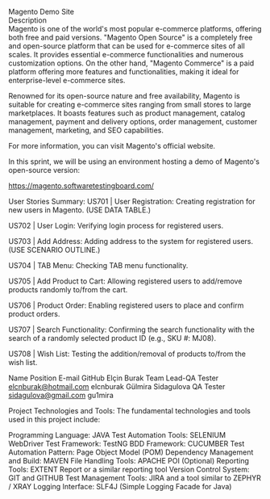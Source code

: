Magento Demo Site <br>
Description<br>
Magento is one of the world's most popular e-commerce platforms, offering both free and paid versions. "Magento Open Source" is a completely free and open-source platform that can be used for e-commerce sites of all scales. It provides essential e-commerce functionalities and numerous customization options. On the other hand, "Magento Commerce" is a paid platform offering more features and functionalities, making it ideal for enterprise-level e-commerce sites.

Renowned for its open-source nature and free availability, Magento is suitable for creating e-commerce sites ranging from small stores to large marketplaces. It boasts features such as product management, catalog management, payment and delivery options, order management, customer management, marketing, and SEO capabilities.

For more information, you can visit Magento's official website.

In this sprint, we will be using an environment hosting a demo of Magento's open-source version:

https://magento.softwaretestingboard.com/

User Stories Summary:
US701 | User Registration:
Creating registration for new users in Magento.
(USE DATA TABLE.)

US702 | User Login:
Verifying login process for registered users.

US703 | Add Address:
Adding address to the system for registered users.
(USE SCENARIO OUTLINE.)

US704 | TAB Menu:
Checking TAB menu functionality.

US705 | Add Product to Cart:
Allowing registered users to add/remove products randomly to/from the cart.

US706 | Product Order:
Enabling registered users to place and confirm product orders.

US707 | Search Functionality:
Confirming the search functionality with the search of a randomly selected product ID (e.g., SKU #: MJ08).

US708 | Wish List:
Testing the addition/removal of products to/from the wish list.


Name	Position	E-mail	GitHub
Elçin Burak	Team Lead-QA Tester	elcnburak@hotmail.com	elcnburak
Gülmira Sidagulova	QA Tester	sidagulova@gmail.com	gu1mira

Project Technologies and Tools:
The fundamental technologies and tools used in this project include:

Programming Language: JAVA
Test Automation Tools: SELENIUM WebDriver
Test Framework: TestNG
BDD Framework: CUCUMBER
Test Automation Pattern: Page Object Model (POM)
Dependency Management and Build: MAVEN
File Handling Tools: APACHE POI (Optional)
Reporting Tools: EXTENT Report or a similar reporting tool
Version Control System: GIT and GITHUB
Test Management Tools: JIRA and a tool similar to ZEPHYR / XRAY
Logging Interface: SLF4J (Simple Logging Facade for Java)
